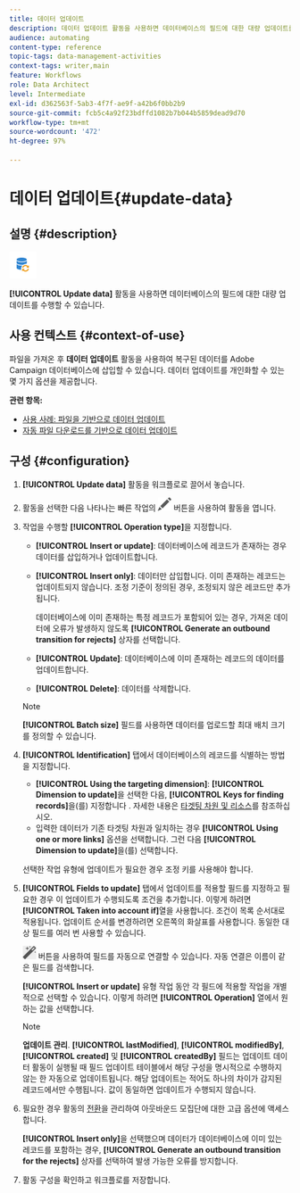 ```yaml
---
title: 데이터 업데이트
description: 데이터 업데이트 활동을 사용하면 데이터베이스의 필드에 대한 대량 업데이트를 수행할 수 있습니다.
audience: automating
content-type: reference
topic-tags: data-management-activities
context-tags: writer,main
feature: Workflows
role: Data Architect
level: Intermediate
exl-id: d362563f-5ab3-4f7f-ae9f-a42b6f0bb2b9
source-git-commit: fcb5c4a92f23bdffd1082b7b044b5859dead9d70
workflow-type: tm+mt
source-wordcount: '472'
ht-degree: 97%

---
```


# 데이터 업데이트{#update-data}

## 설명 {#description}

![](assets/data_update.png)

**[!UICONTROL Update data]** 활동을 사용하면 데이터베이스의 필드에 대한 대량 업데이트를 수행할 수 있습니다.

## 사용 컨텍스트 {#context-of-use}

파일을 가져온 후 **데이터 업데이트** 활동을 사용하여 복구된 데이터를 Adobe Campaign 데이터베이스에 삽입할 수 있습니다. 데이터 업데이트를 개인화할 수 있는 몇 가지 옵션을 제공합니다.

**관련 항목:**

* [사용 사례: 파일을 기반으로 데이터 업데이트](../../automating/using/update-database-file.md)
* [자동 파일 다운로드를 기반으로 데이터 업데이트](../../automating/using/update-data-automatic-download.md)

## 구성 {#configuration}

1. **[!UICONTROL Update data]** 활동을 워크플로로 끌어서 놓습니다.
1. 활동을 선택한 다음 나타나는 빠른 작업의 ![](assets/edit_darkgrey-24px.png) 버튼을 사용하여 활동을 엽니다.
1. 작업을 수행할 **[!UICONTROL Operation type]**&#x200B;을 지정합니다.

   * **[!UICONTROL Insert or update]**: 데이터베이스에 레코드가 존재하는 경우 데이터를 삽입하거나 업데이트합니다.
   * **[!UICONTROL Insert only]**: 데이터만 삽입합니다. 이미 존재하는 레코드는 업데이트되지 않습니다. 조정 기준이 정의된 경우, 조정되지 않은 레코드만 추가됩니다.

     데이터베이스에 이미 존재하는 특정 레코드가 포함되어 있는 경우, 가져온 데이터에 오류가 발생하지 않도록 **[!UICONTROL Generate an outbound transition for rejects]** 상자를 선택합니다.

   * **[!UICONTROL Update]**: 데이터베이스에 이미 존재하는 레코드의 데이터를 업데이트합니다.
   * **[!UICONTROL Delete]**: 데이터를 삭제합니다.

   >[!NOTE]
   >
   >**[!UICONTROL Batch size]** 필드를 사용하면 데이터를 업로드할 최대 배치 크기를 정의할 수 있습니다.

1. **[!UICONTROL Identification]** 탭에서 데이터베이스의 레코드를 식별하는 방법을 지정합니다.

   * **[!UICONTROL Using the targeting dimension]**: **[!UICONTROL Dimension to update]**&#x200B;을 선택한 다음, **[!UICONTROL Keys for finding records]**&#x200B;을(를) 지정합니다 . 자세한 내용은 [타겟팅 차원 및 리소스](../../automating/using/query.md#targeting-dimensions-and-resources)를 참조하십시오.
   * 입력한 데이터가 기존 타겟팅 차원과 일치하는 경우 **[!UICONTROL Using one or more links]** 옵션을 선택합니다. 그런 다음 **[!UICONTROL Dimension to update]**&#x200B;을(를) 선택합니다.

   선택한 작업 유형에 업데이트가 필요한 경우 조정 키를 사용해야 합니다.

1. **[!UICONTROL Fields to update]** 탭에서 업데이트를 적용할 필드를 지정하고 필요한 경우 이 업데이트가 수행되도록 조건을 추가합니다. 이렇게 하려면 **[!UICONTROL Taken into account if]**&#x200B;열을 사용합니다. 조건이 목록 순서대로 적용됩니다. 업데이트 순서를 변경하려면 오른쪽의 화살표를 사용합니다. 동일한 대상 필드를 여러 번 사용할 수 있습니다.

   ![](assets/wkf_magic_wand-24px.png) 버튼을 사용하여 필드를 자동으로 연결할 수 있습니다. 자동 연결은 이름이 같은 필드를 검색합니다.

   **[!UICONTROL Insert or update]** 유형 작업 동안 각 필드에 적용할 작업을 개별적으로 선택할 수 있습니다. 이렇게 하려면 **[!UICONTROL Operation]** 열에서 원하는 값을 선택합니다.

   >[!NOTE]
   >
   >**업데이트 관리**. **[!UICONTROL lastModified]**, **[!UICONTROL modifiedBy]**, **[!UICONTROL created]** 및 **[!UICONTROL createdBy]** 필드는 업데이트 데이터 활동이 실행될 때 필드 업데이트 테이블에서 해당 구성을 명시적으로 수행하지 않는 한 자동으로 업데이트됩니다. 해당 업데이트는 적어도 하나의 차이가 감지된 레코드에서만 수행됩니다. 값이 동일하면 업데이트가 수행되지 않습니다.

1. 필요한 경우 활동의 [전환](../../automating/using/activity-properties.md)을 관리하여 아웃바운드 모집단에 대한 고급 옵션에 액세스합니다.

   **[!UICONTROL Insert only]**&#x200B;을 선택했으며 데이터가 데이터베이스에 이미 있는 레코드를 포함하는 경우, **[!UICONTROL Generate an outbound transition for the rejects]** 상자를 선택하여 발생 가능한 오류를 방지합니다.

1. 활동 구성을 확인하고 워크플로를 저장합니다.

